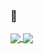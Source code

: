 ### :japanese_ogre:

<a href="">
  <img align="center" src="https://github-readme-stats.vercel.app/api?username=aydin-due&show_icons=true" />
</a>
<a href="https://github.com/aydin-due/github-readme-stats">
  <img align="center" src="https://github-readme-stats.vercel.app/api/top-langs/?username=aydin-due&langs_count=8&layout=compact" />
</a>
